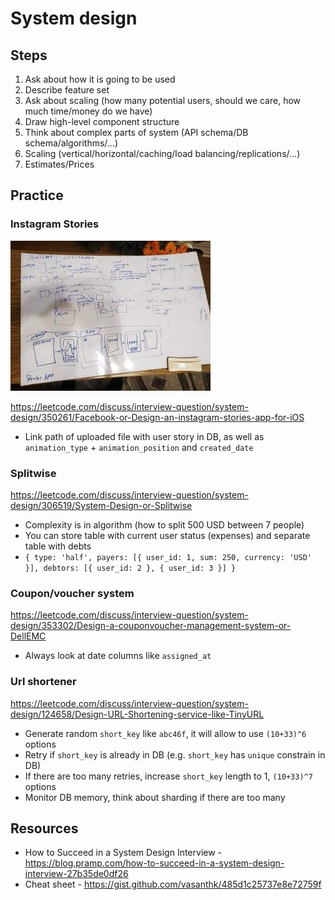 # System design

## Steps

1. Ask about how it is going to be used
2. Describe feature set
3. Ask about scaling (how many potential users, should we care, how much time/money do we have)
4. Draw high-level component structure
5. Think about complex parts of system (API schema/DB schema/algorithms/...)
6. Scaling (vertical/horizontal/caching/load balancing/replications/...)
7. Estimates/Prices

## Practice

### Instagram Stories

![Instagram Stories System Design](./instagram_stories.jpg)

https://leetcode.com/discuss/interview-question/system-design/350261/Facebook-or-Design-an-instagram-stories-app-for-iOS

* Link path of uploaded file with user story in DB, as well as `animation_type` + `animation_position` and `created_date`

### Splitwise

https://leetcode.com/discuss/interview-question/system-design/306519/System-Design-or-Splitwise

* Complexity is in algorithm (how to split 500 USD between 7 people)
* You can store table with current user status (expenses) and separate table with debts
* `{ type: 'half', payers: [{ user_id: 1, sum: 250, currency: 'USD' }], debtors: [{ user_id: 2 }, { user_id: 3 }] }`

### Coupon/voucher system

https://leetcode.com/discuss/interview-question/system-design/353302/Design-a-couponvoucher-management-system-or-DellEMC

* Always look at date columns like `assigned_at`

### Url shortener

https://leetcode.com/discuss/interview-question/system-design/124658/Design-URL-Shortening-service-like-TinyURL

* Generate random `short_key` like `abc46f`, it will allow to use `(10+33)^6` options
* Retry if `short_key` is already in DB (e.g. `short_key` has `unique` constrain in DB)
* If there are too many retries, increase `short_key` length to 1, `(10+33)^7` options
* Monitor DB memory, think about sharding if there are too many

## Resources
* How to Succeed in a System Design Interview - https://blog.pramp.com/how-to-succeed-in-a-system-design-interview-27b35de0df26
* Cheat sheet - https://gist.github.com/vasanthk/485d1c25737e8e72759f